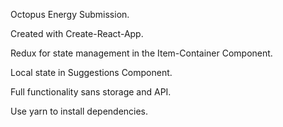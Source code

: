 Octopus Energy Submission.

Created with Create-React-App.

Redux for state management in the Item-Container Component.

Local state in Suggestions Component.

Full functionality sans storage and API.

Use yarn to install dependencies.
